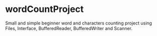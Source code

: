 # wordCountProject
Small and simple beginner word and characters counting project using Files, Interface, BufferedReader, BufferedWriter and Scanner.
